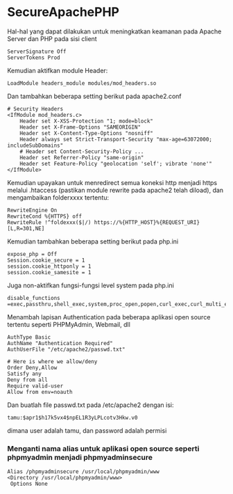 # SecureApachePHP
Hal-hal yang dapat dilakukan untuk meningkatkan keamanan pada Apache Server dan PHP pada sisi client
```
ServerSignature Off
ServerTokens Prod
```
Kemudian aktifkan module Header:
```
LoadModule headers_module modules/mod_headers.so
```
Dan tambahkan beberapa setting berikut pada apache2.conf
```
# Security Headers
<IfModule mod_headers.c>
    Header set X-XSS-Protection "1; mode=block"
    Header set X-Frame-Options "SAMEORIGIN"
    Header set X-Content-Type-Options "nosniff"
    Header always set Strict-Transport-Security "max-age=63072000; includeSubDomains"
    # Header set Content-Security-Policy ...
    Header set Referrer-Policy "same-origin"
    Header set Feature-Policy "geolocation 'self'; vibrate 'none'"
</IfModule>
```
Kemudian upayakan untuk menredirect semua koneksi http menjadi https melalui .htaccess (pastikan module rewrite pada apache2 telah diload), dan mengambaikan folderxxxx tertentu:
```
RewriteEngine On
RewriteCond %{HTTPS} off
RewriteRule !^foldexxx($|/) https://%{HTTP_HOST}%{REQUEST_URI} [L,R=301,NE]
```
Kemudian tambahkan beberapa setting berikut pada php.ini
```
expose_php = Off
Session.cookie_secure = 1
session.cookie_httponly = 1
session.cookie_samesite = 1
```
Juga non-aktifkan fungsi-fungsi level system pada php.ini
```
disable_functions =exec,passthru,shell_exec,system,proc_open,popen,curl_exec,curl_multi_exec,parse_ini_file,show_source
```
Menambah lapisan Authentication pada beberapa aplikasi open source tertentu seperti PHPMyAdmin, Webmail, dll
```
AuthType Basic
AuthName "Authentication Required"
AuthUserFile "/etc/apache2/passwd.txt"

# Here is where we allow/deny
Order Deny,Allow
Satisfy any
Deny from all
Require valid-user
Allow from env=noauth
```
Dan buatlah file passwd.txt pada /etc/apache2 dengan isi:
```
tamu:$apr1$h17k5vx4$npEL1R3yLPLcotv3Hkw.v0
```
dimana user adalah tamu, dan password adalah permisi
### Menganti nama alias untuk aplikasi open source seperti phpmyadmin menjadi phpmyadminsecure
```
Alias /phpmyadminsecure /usr/local/phpmyadmin/www
<Directory /usr/local/phpmyadmin/www>
 Options None
```
